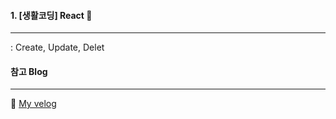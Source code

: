#### 1. [생활코딩] React 👀
---
: Create, Update, Delet

#### 참고 Blog
---
🔗 [My velog](https://velog.io/@dev_glennn/series/%EC%83%9D%ED%99%9C%EC%BD%94%EB%94%A9React "생활코딩")
